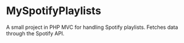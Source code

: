 MySpotifyPlaylists
==================

A small project in PHP MVC for handling Spotify playlists. Fetches data through the Spotify API.
